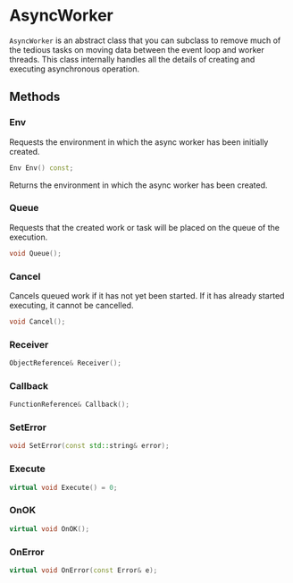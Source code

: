 # AsyncWorker

`AsyncWorker` is an abstract class that you can subclass to remove much of the
tedious tasks on moving data between the event loop and worker threads. This 
class internally handles all the details of creating and executing asynchronous
operation.

## Methods

### Env

Requests the environment in which the async worker has been initially created.

```cpp
Env Env() const;
```

Returns the environment in which the async worker has been created.

### Queue

Requests that the created work or task will be placed on the queue of the execution.

```cpp
void Queue();
```

### Cancel

Cancels queued work if it has not yet been started. If it has already started
executing, it cannot be cancelled.

```cpp
void Cancel();
```

### Receiver

```cpp
ObjectReference& Receiver();
```

### Callback

```cpp
FunctionReference& Callback();
```

### SetError

```cpp
void SetError(const std::string& error);
```

### Execute

```cpp
virtual void Execute() = 0;
```

### OnOK

```cpp
virtual void OnOK();
```

### OnError

```cpp
virtual void OnError(const Error& e);
```